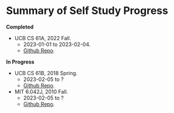 # Summary of Self Study Progress
**Completed**
- UCB CS 61A, 2022 Fall.
  - 2023-01-01 to 2023-02-04.
  - [Github Repo](https://github.com/ShupeiLi/CS61A).

**In Progress**
- UCB CS 61B, 2018 Spring.
  - 2023-02-05 to ?
  - [Github Repo](https://github.com/ShupeiLi/CS61B).
- MIT 6.042J, 2010 Fall.
  - 2023-02-05 to ?
  - [Github Repo](https://github.com/ShupeiLi/MIT6.042J).
